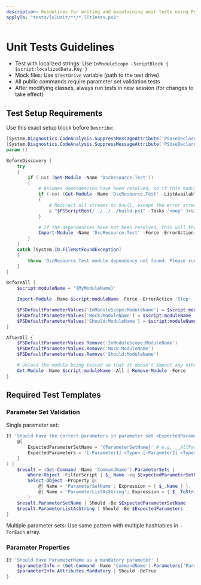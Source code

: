 ```yaml
---
description: Guidelines for writing and maintaining unit tests using Pester.
applyTo: "tests/[u]Unit/**/*.[Tt]ests.ps1"
---
```


# Unit Tests Guidelines

- Test with localized strings: Use `InModuleScope -ScriptBlock { $script:localizedData.Key }`
- Mock files: Use `$TestDrive` variable (path to the test drive)
- All public commands require parameter set validation tests
- After modifying classes, always run tests in new session (for changes to take effect)

## Test Setup Requirements

Use this exact setup block before `Describe`:

```powershell
[System.Diagnostics.CodeAnalysis.SuppressMessageAttribute('PSUseDeclaredVarsMoreThanAssignments', '')]
[System.Diagnostics.CodeAnalysis.SuppressMessageAttribute('PSUseDeclaredVarsMoreThanAssignments', '', Justification = 'Suppressing this rule because Script Analyzer does not understand Pester syntax.')]
param ()

BeforeDiscovery {
    try
    {
        if (-not (Get-Module -Name 'DscResource.Test'))
        {
            # Assumes dependencies have been resolved, so if this module is not available, run 'noop' task.
            if (-not (Get-Module -Name 'DscResource.Test' -ListAvailable))
            {
                # Redirect all streams to $null, except the error stream (stream 2)
                & "$PSScriptRoot/../../../build.ps1" -Tasks 'noop' 3>&1 4>&1 5>&1 6>&1 > $null
            }

            # If the dependencies have not been resolved, this will throw an error.
            Import-Module -Name 'DscResource.Test' -Force -ErrorAction 'Stop'
        }
    }
    catch [System.IO.FileNotFoundException]
    {
        throw 'DscResource.Test module dependency not found. Please run ".\build.ps1 -ResolveDependency -Tasks build" first.'
    }
}

BeforeAll {
    $script:moduleName = '{MyModuleName}'

    Import-Module -Name $script:moduleName -Force -ErrorAction 'Stop'

    $PSDefaultParameterValues['InModuleScope:ModuleName'] = $script:moduleName
    $PSDefaultParameterValues['Mock:ModuleName'] = $script:moduleName
    $PSDefaultParameterValues['Should:ModuleName'] = $script:moduleName
}

AfterAll {
    $PSDefaultParameterValues.Remove('InModuleScope:ModuleName')
    $PSDefaultParameterValues.Remove('Mock:ModuleName')
    $PSDefaultParameterValues.Remove('Should:ModuleName')

    # Unload the module being tested so that it doesn't impact any other tests.
    Get-Module -Name $script:moduleName -All | Remove-Module -Force
}
```

## Required Test Templates

### Parameter Set Validation
Single parameter set:
```powershell
It 'Should have the correct parameters in parameter set <ExpectedParameterSetName>' -ForEach @(
    @{
        ExpectedParameterSetName = '{ParameterSetName}' # e.g. __AllParameterSets
        ExpectedParameters = '[-Parameter1] <Type> [-Parameter2] <Type> [<CommonParameters>]'
    }
) {
    $result = (Get-Command -Name 'CommandName').ParameterSets |
        Where-Object -FilterScript { $_.Name -eq $ExpectedParameterSetName } |
        Select-Object -Property @(
            @{ Name = 'ParameterSetName'; Expression = { $_.Name } },
            @{ Name = 'ParameterListAsString'; Expression = { $_.ToString() } }
        )
    $result.ParameterSetName | Should -Be $ExpectedParameterSetName
    $result.ParameterListAsString | Should -Be $ExpectedParameters
}
```

Multiple parameter sets: Use same pattern with multiple hashtables in `-ForEach` array.

### Parameter Properties
```powershell
It 'Should have ParameterName as a mandatory parameter' {
    $parameterInfo = (Get-Command -Name 'CommandName').Parameters['ParameterName']
    $parameterInfo.Attributes.Mandatory | Should -BeTrue
}
```
